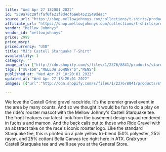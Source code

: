 ```yaml
---
title: "Wed Apr 27 182001 2022"
id: "539a78c29f7faf6fe21f8d4cf6aeb4521549deac"
source_url: "https://shop.mellowjohnnys.com/collections/t-shirts/products/mjs-castell-starquake-t-shirt"
affiliate_url: "https://shop.mellowjohnnys.com/collections/t-shirts/products/mjs-castell-starquake-t-shirt"
vendor: "Mellow Johnnys"
vendor_id: "mellowjohnnys"
price: 2999
price_msrp: 
pricecurrency: "USD"
title: "MJ's Castell Starquake T-Shirt"
availability: 1
category: ""
image_urls: ["http://cdn.shopify.com/s/files/1/2376/8841/products/starquakec_1200x1200.png?v=1647037938","http://cdn.shopify.com/s/files/1/2376/8841/products/starquakef_1_d6b8b4b2-1989-4a10-8f53-808abe025a9f_1200x1200.png?v=1647037938"]
tags: ["$0-$50","MELLOW JOHNNY'S","MENS"]
published_at: "Wed Apr 27 18:20:01 2022"
updated_at: "Wed Apr 27 18:20:01 2022"
images: [{"url":"http://cdn.shopify.com/s/files/1/2376/8841/products/starquakec_1200x1200.png?v=1647037938","path":"full/f717e1947fa8a2548b2317be7c6c86497f2a19d8.jpg","checksum":"4dca65823734398349b3d9086d19be1e","status":"downloaded"},{"url":"http://cdn.shopify.com/s/files/1/2376/8841/products/starquakef_1_d6b8b4b2-1989-4a10-8f53-808abe025a9f_1200x1200.png?v=1647037938","path":"full/a0b3592cb8181fb5f935b114f2838e66fd4fac6a.jpg","checksum":"7222105082739e8845dc23f2e3bb817a","status":"downloaded"}]

---
```

We love the Castell Grind gravel race/ride. It's the premier gravel event in the area by many counts. And so we thought it would be fun to do a play on the ride's rooster mascot with the Mellow Johnny's Castell Starquake tee. The front features our latest look from the basement design squad rendered in fuchsia and maroon. And the back calls out to those who Ride Gravel with an abstract take on the race's iconic rooster logo. Like the standard Starquake tee, this is printed on a pale yellow tri-blend (50% polyester, 25% rayon, and 25% cotton) Bella Canvas tee right here in ATX. Grab your Castell Starquake tee and we'll see you at the General Store.